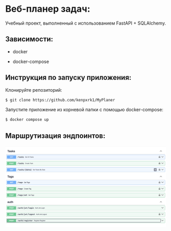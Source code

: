 # Веб-планер задач:


Учебный проект, выполненный с использованием FastAPI + SQLAlchemy. 


## Зависимости: 

- docker 

- docker-compose


## Инструкция по запуску приложения: 

Клонируйте репозиторий:
```sh
$ git clone https://github.com/kenpxrk1/MyPlaner
```

Запустите приложение из корневой папки с помощью docker-compose:

```sh
$ docker compose up
```


## Маршрутизация эндпоинтов: 

![Image alt](https://github.com/kenpxrk1/MyPlaner/blob/new_main/planer_routes.png)
